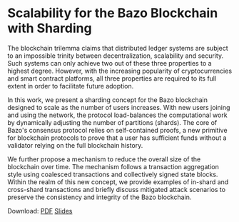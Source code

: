 # Scalability for the Bazo Blockchain with Sharding
The blockchain trilemma claims that distributed ledger systems are subject to an impossible trinity between decentralization, scalability and security. Such systems can only achieve two out of these three properties to a highest degree. However, with the increasing popularity of cryptocurrencies and smart contract platforms, all three properties are required to its full extent in order to facilitate future adoption. 

In this work, we present a sharding concept for the Bazo blockchain designed to scale as the number of users increases. With new users joining and using the network, the protocol load-balances the computational work by dynamically adjusting the number of partitions (shards). The core of Bazo's consensus protocol relies on self-contained proofs, a new primitive for blockchain protocols to prove that a user has sufficient funds without a validator relying on the full blockchain history. 

We further propose a mechanism to reduce the overall size of the blockchain over time. The mechanism follows a transaction aggregation style using coalesced transactions and collectively signed state blocks. Within the realm of this new concept, we provide examples of in-shard and cross-shard transactions and briefly discuss mitigated attack scenarios to preserve the consistency and integrity of the Bazo blockchain.

Download: [PDF](./main.pdf) [Slides](./slides.pdf)

